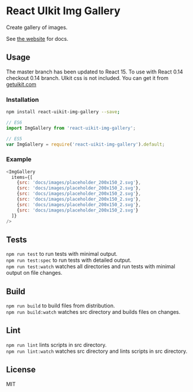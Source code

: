 # React UIkit Img Gallery

Create gallery of images.

See [the website](http://otissv.github.io/react-uikit-components) for docs.

## Usage

The master branch has been updated to React 15. To use with React 0.14 checkout 0.14 branch.
UIkit css is not included. You can get it from [getuikit.com](http://getuikit.com/)

### Installation

```bash
npm install react-uikit-img-gallery --save;
```
```js
// ES6
import ImgGallery from 'react-uikit-img-gallery';

// ES5
var ImgGallery = require('react-uikit-img-gallery').default;
```

### Example
```js
<ImgGallery
  items={[
    {src: 'docs/images/placeholder_200x150_2.svg'},
    {src: 'docs/images/placeholder_200x150_2.svg'},
    {src: 'docs/images/placeholder_200x150_2.svg'},
    {src: 'docs/images/placeholder_200x150_2.svg'},
    {src: 'docs/images/placeholder_200x150_2.svg'},
    {src: 'docs/images/placeholder_200x150_2.svg'}
  ]}
/>
```

## Tests

`npm run test` to run tests with minimal output.  
`npm run test:spec` to run tests with detailed output.  
`npm run test:watch` watches all directories and run tests with minimal output on file changes.

## Build
`npm run build` to build files from distribution.  
`npm run build:watch` watches src directory and builds files on changes.

## Lint
`npm run lint` lints scripts in src directory.  
`npm run lint:watch` watches src directory and lints scripts in src directory.

## License
MIT
